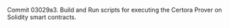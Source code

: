 Commit 03029a3.                    Build and Run scripts for executing the Certora Prover on Solidity smart contracts.